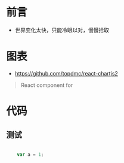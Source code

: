 

# 前言

- 世界变化太快，只能冷眼以对，慢慢拾取

# 图表

- https://github.com/topdmc/react-chartjs2

> React component for <Chart class="js"></Chart>


# 代码



## 测试

```JavaScript

    var a = 1;

```